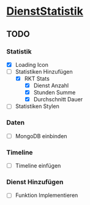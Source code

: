 # [DienstStatistik](https://philroli.github.io/DienstStatistik)

## TODO

### Statistik

- [x] Loading Icon
- [ ] Statistiken Hinzufügen
  - [x] RKT Stats
    - [x] Dienst Anzahl
    - [x] Stunden Summe
    - [x] Durchschnitt Dauer
- [ ] Statistiken Stylen

### Daten

- [ ] MongoDB einbinden

### Timeline

- [ ] Timeline einfügen

### Dienst Hinzufügen

- [ ] Funktion Implementieren

